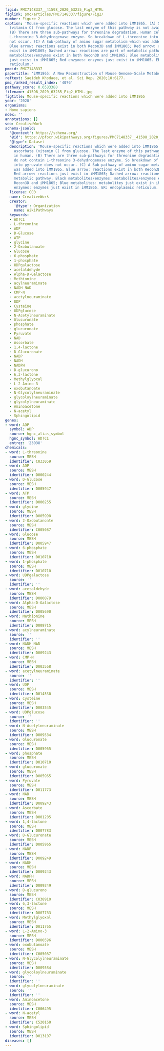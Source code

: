 ```yaml
---
figid: PMC7148337__41598_2020_63235_Fig2_HTML
figlink: pmc/articles/PMC7148337/figure/Fig2/
number: Figure 2
caption: 'Mouse-specific reactions which were added into iMM1865. (A) Synthesis ascorbate
  (vitamin C) from glucose. The last enzyme of this pathway is not available in human.
  (B) There are three sub-pathways for threonine degradation. Human cells do not contain
  L-threonine 3-dehydrogenase enzyme. So breakdown of L-threonine into pyruvate does
  not occur. (C) A Sub-pathway of amino sugar metabolism which was added into iMM1865.
  Blue arrow: reactions exist in both Recon3D and iMM1865; Red arrow: reactions just
  exist in iMM1865; Dashed arrow: reactions are part of metabolic pathway; Black metabolites/enzymes:
  metabolites/enzymes exist in both Recon3D and iMM1865; Blue metabolites: metabolites
  just exist in iMM1865; Red enzymes: enzymes just exist in iMM1865. ER: endoplasmic
  reticulum.'
pmcid: PMC7148337
papertitle: 'iMM1865: A New Reconstruction of Mouse Genome-Scale Metabolic Model.'
reftext: Saeideh Khodaee, et al. Sci Rep. 2020;10:6177.
pmc_ranked_result_index: '4076'
pathway_score: 0.6583388
filename: 41598_2020_63235_Fig2_HTML.jpg
figtitle: Mouse-specific reactions which were added into iMM1865
year: '2020'
organisms:
- Homo sapiens
ndex: ''
annotations: []
seo: CreativeWork
schema-jsonld:
  '@context': https://schema.org/
  '@id': https://pfocr.wikipathways.org/figures/PMC7148337__41598_2020_63235_Fig2_HTML.html
  '@type': Dataset
  description: 'Mouse-specific reactions which were added into iMM1865. (A) Synthesis
    ascorbate (vitamin C) from glucose. The last enzyme of this pathway is not available
    in human. (B) There are three sub-pathways for threonine degradation. Human cells
    do not contain L-threonine 3-dehydrogenase enzyme. So breakdown of L-threonine
    into pyruvate does not occur. (C) A Sub-pathway of amino sugar metabolism which
    was added into iMM1865. Blue arrow: reactions exist in both Recon3D and iMM1865;
    Red arrow: reactions just exist in iMM1865; Dashed arrow: reactions are part of
    metabolic pathway; Black metabolites/enzymes: metabolites/enzymes exist in both
    Recon3D and iMM1865; Blue metabolites: metabolites just exist in iMM1865; Red
    enzymes: enzymes just exist in iMM1865. ER: endoplasmic reticulum.'
  license: CC0
  name: CreativeWork
  creator:
    '@type': Organization
    name: WikiPathways
  keywords:
  - WDTC1
  - L-threonine
  - ADP
  - D-Glucose
  - ATP
  - glycine
  - 2-Oxobutanoate
  - Glucose
  - 6-phosphate
  - 1-phosphate
  - UDPgalactose
  - acetaldehyde
  - Alpha-D-Galactose
  - Methionine
  - acylneuraminate
  - NADH NAD
  - CMP-N
  - acetylneuraminate
  - UDP
  - Cysteine
  - UDPglucose
  - N-Acetylneuraminate
  - Glucuronate
  - phosphate
  - glucuronate
  - Pyruvate
  - NAD
  - Ascorbate
  - 1,4-lactone
  - D-Glucuronate
  - NADP
  - NADH
  - NADPH
  - D-glucurono
  - 6,3-lactone
  - Methylglyoxal
  - L-2-Amino-3
  - oxobutanoate
  - N-Glycolylneuraminate
  - glycoloylneuraminate
  - glycolylneuraminate
  - Aminoacetone
  - N-acetyl
  - Sphingolipid
genes:
- word: ADP
  symbol: ADP
  source: hgnc_alias_symbol
  hgnc_symbol: WDTC1
  entrez: '23038'
chemicals:
- word: L-threonine
  source: MESH
  identifier: C033059
- word: ADP
  source: MESH
  identifier: D000244
- word: D-Glucose
  source: MESH
  identifier: D005947
- word: ATP
  source: MESH
  identifier: D000255
- word: glycine
  source: MESH
  identifier: D005998
- word: 2-Oxobutanoate
  source: MESH
  identifier: C005087
- word: Glucose
  source: MESH
  identifier: D005947
- word: 6-phosphate
  source: MESH
  identifier: D010710
- word: 1-phosphate
  source: MESH
  identifier: D010710
- word: UDPgalactose
  source: ''
  identifier: ''
- word: acetaldehyde
  source: MESH
  identifier: D000079
- word: Alpha-D-Galactose
  source: MESH
  identifier: D005690
- word: Methionine
  source: MESH
  identifier: D008715
- word: acylneuraminate
  source: ''
  identifier: ''
- word: NADH NAD
  source: MESH
  identifier: D009243
- word: CMP-N
  source: MESH
  identifier: D003568
- word: acetylneuraminate
  source: ''
  identifier: ''
- word: UDP
  source: MESH
  identifier: D014530
- word: Cysteine
  source: MESH
  identifier: D003545
- word: UDPglucose
  source: ''
  identifier: ''
- word: N-Acetylneuraminate
  source: MESH
  identifier: D009584
- word: Glucuronate
  source: MESH
  identifier: D005965
- word: phosphate
  source: MESH
  identifier: D010710
- word: glucuronate
  source: MESH
  identifier: D005965
- word: Pyruvate
  source: MESH
  identifier: D011773
- word: NAD
  source: MESH
  identifier: D009243
- word: Ascorbate
  source: MESH
  identifier: D001205
- word: 1,4-lactone
  source: MESH
  identifier: D007783
- word: D-Glucuronate
  source: MESH
  identifier: D005965
- word: NADP
  source: MESH
  identifier: D009249
- word: NADH
  source: MESH
  identifier: D009243
- word: NADPH
  source: MESH
  identifier: D009249
- word: D-glucurono
  source: MESH
  identifier: C038910
- word: 6,3-lactone
  source: MESH
  identifier: D007783
- word: Methylglyoxal
  source: MESH
  identifier: D011765
- word: L-2-Amino-3
  source: MESH
  identifier: D000596
- word: oxobutanoate
  source: MESH
  identifier: C005087
- word: N-Glycolylneuraminate
  source: MESH
  identifier: D009584
- word: glycoloylneuraminate
  source: ''
  identifier: ''
- word: glycolylneuraminate
  source: ''
  identifier: ''
- word: Aminoacetone
  source: MESH
  identifier: C006495
- word: N-acetyl
  source: MESH
  identifier: C520160
- word: Sphingolipid
  source: MESH
  identifier: D013107
diseases: []
---
```

